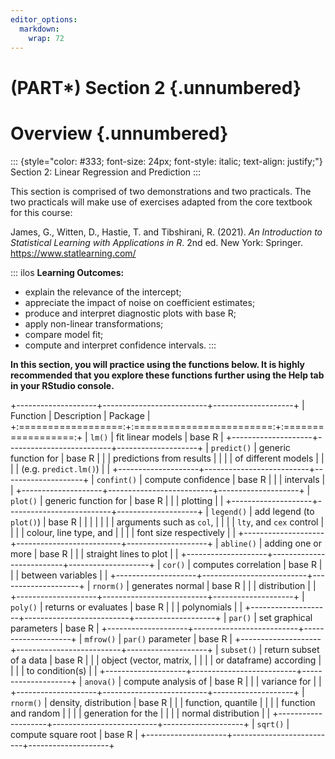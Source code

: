 ```yaml
---
editor_options:
  markdown:
    wrap: 72
---
```


# (PART\*) Section 2 {.unnumbered}

# Overview {.unnumbered}

::: {style="color: #333; font-size: 24px; font-style: italic; text-align: justify;"}
Section 2: Linear Regression and Prediction
:::

This section is comprised of two demonstrations and two practicals. The
two practicals will make use of exercises adapted from the core textbook
for this course:

James, G., Witten, D., Hastie, T. and Tibshirani, R. (2021). *An
Introduction to Statistical Learning with Applications in R*. 2nd ed.
New York: Springer. <https://www.statlearning.com/>

::: ilos
**Learning Outcomes:**

-   explain the relevance of the intercept;
-   appreciate the impact of noise on coefficient estimates;
-   produce and interpret diagnostic plots with base R;
-   apply non-linear transformations;
-   compare model fit;
-   compute and interpret confidence intervals.
:::

**In this section, you will practice using the functions below. It is highly recommended that you explore these functions further using the Help tab in your RStudio console.**

+--------------------+--------------------------+--------------------+
| Function           | Description              | Package            |
+:==================:+:========================:+:==================:+
| `lm()`             | fit linear models        | base R             |
+--------------------+--------------------------+--------------------+
| `predict()`        | generic function for     | base R             |
|                    | predictions from results |                    |
|                    | of different models      |                    |
|                    | (e.g. `predict.lm()`)    |                    |
+--------------------+--------------------------+--------------------+
| `confint()`        | compute confidence       | base R             |
|                    | intervals                |                    |
+--------------------+--------------------------+--------------------+
| `plot()`           | generic function for     | base R             |
|                    | plotting                 |                    |
+--------------------+--------------------------+--------------------+
| `legend()`         | add legend (to `plot()`) | base R             |
|                    |                          |                    |
|                    | arguments such as `col`, |                    |
|                    | `lty`, and `cex` control |                    |
|                    | colour, line type, and   |                    |
|                    | font size respectively   |                    |
+--------------------+--------------------------+--------------------+
| `abline()`         | adding one or more       | base R             |
|                    | straight lines to plot   |                    |
+--------------------+--------------------------+--------------------+
| `cor()`            | computes correlation     | base R             |
|                    | between variables        |                    |
+--------------------+--------------------------+--------------------+
| `rnorm()`          | generates normal         | base R             |
|                    | distribution             |                    |
+--------------------+--------------------------+--------------------+
| `poly()`           | returns or evaluates     | base R             |
|                    | polynomials              |                    |
+--------------------+--------------------------+--------------------+
| `par()`            | set graphical parameters | base R             |
+--------------------+--------------------------+--------------------+
| `mfrow()`          | `par()` parameter        | base R             |
+--------------------+--------------------------+--------------------+
| `subset()`         | return subset of a data  | base R             |
|                    | object (vector, matrix,  |                    |
|                    | or dataframe) according  |                    |
|                    | to condition(s)          |                    |
+--------------------+--------------------------+--------------------+
| `anova()`          | compute analysis of      | base R             |
|                    | variance for             |                    |
+--------------------+--------------------------+--------------------+
| `rnorm()`          | density, distribution    | base R             |
|                    | function, quantile       |                    |
|                    | function and random      |                    |
|                    | generation for the       |                    |
|                    | normal distribution      |                    |
+--------------------+--------------------------+--------------------+
| `sqrt()`           | compute square root      | base R             |
+--------------------+--------------------------+--------------------+
